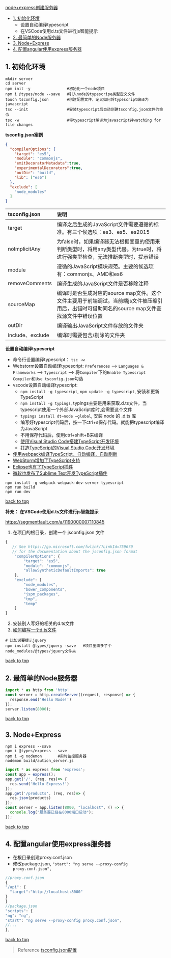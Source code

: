 [node+express创建服务器](#top)

- [1. 初始化环境](#初始化环境)
  - 设置自动编译typescript
  - 在VSCode使用d.ts文件进行js智能提示
- [2. 最简单的Node服务器](#最简单的服务器)
- [3. Node+Express](#Node+Express)
- [4. 配置angular使用express服务器](#配置angular使用express服务器)

<h2 id="初始化环境">1. 初始化环境</h2>

```shell
mkdir server
cd server
npm init -y                #初始化一个node项目
npm i @types/node --save   #引入node的typescripe类型定义文件
touch tsconfig.json        #创建配置文件，定义如何将typescript编译为javascript
tsc --init                 #安装typescript后自动创建tsconfig.json文件的命令
tsc -w                     #将typescript编译为javascript并watching for file changes
```

**tsconfig.json案例**

```JSON
{
  "compilerOptions": {
    "target": "es5",
    "module": "commonjs",
    "emitDecoratorMetadata":true,
    "experimentalDecorators":true,
    "outDir": "build",
    "lib": ["es6"]
  },
  "exclude": [
    "node_modules"
  ]
}
```

| tsconfig.json| 说明|
| :------------- | :------------- |
|target|编译之后生成的JavaScript文件需要遵循的标准。有三个候选项：es3、es5、es2015|
|noImplicitAny|为false时，如果编译器无法根据变量的使用来判断类型时，将用any类型代替。为true时，将进行强类型检查，无法推断类型时，提示错误|
|module|遵循的JavaScript模块规范。主要的候选项有：commonjs、AMD和es6|
|removeComments|编译生成的JavaScript文件是否移除注释|
|sourceMap|编译时是否生成对应的source map文件。这个文件主要用于前端调试。当前端js文件被压缩引用后，出错时可借助同名的source map文件查找源文件中错误位置|
|outDir|编译输出JavaScript文件存放的文件夹|
|include、exclude|编译时需要包含/剔除的文件夹|

**设置自动编译typescript**

- 命令行设置编译typescript：  `tsc -w`
- Webstorm设置自动编译typescript:  `Preferences` --> `Languages & Frameworks`  --> `Typescript` --> 将`Compiler`下的`Enable Typescript Compiler`和`Use tsconfig.json`勾选
- vscode设置自动编译typescript:   
  - `npm install -g typescript`, `npm update -g typescript`, 安装和更新TypeScript
  - `npm install -g typings`, typings主要是用来获取.d.ts文件。当typescript使用一个外部JavaScript库时,会需要这个文件
  - `typings install dt~node –global`, 安装 node 的 .d.ts 库
  - 编写好typescript代码后，按一下ctrl+s保存代码。就能把typescript编译为JavaScript
  - 不用保存代码后，使用ctrl+shift+B来编译
  - [使用Visual Studio Code搭建TypeScript开发环境](https://www.cnblogs.com/junxian_chen/p/5904888.html)
  - [打造TypeScript的Visual Studio Code开发环境](https://www.cnblogs.com/xuanhun/p/6027624.html)
- [使用webpack编译TypeScript，自动编译，自动刷新](http://blog.csdn.net/liqianglai/article/details/53839753)
- [WebStorm增加了TypeScript支持](https://www.jetbrains.com/help/webstorm/2016.2/typescript-support.html)
- [Eclipse也有了TypeScript插件](https://github.com/palantir/eclipse-typescript)
- [微软也发布了Sublime Text开发TypeScript插件](https://github.com/Microsoft/TypeScript-Sublime-Plugin)

```
npm install -g webpack webpack-dev-server typescript
npm run build
npm run dev
```

[back to top](#top)

**补充： 在VSCode使用d.ts文件进行js智能提示**

https://segmentfault.com/a/1190000007110845

1. 在项目的根目录，创建一个 jsconfig.json 文件

```javascript
{
   // See https://go.microsoft.com/fwlink/?LinkId=759670
   // for the documentation about the jsconfig.json format
    "compilerOptions": {
        "target": "es5",
        "module": "commonjs",
        "allowSyntheticDefaultImports": true
    },
    "exclude": [
        "node_modules",
        "bower_components",
        "jspm_packages",
        "tmp",
        "temp"
    ]
}
```

2. 安装别人写好的相关的d.ts文件
3. [如何编写一个d.ts文件](https://segmentfault.com/a/1190000009247663)

```shell
# 比如说要提示jquery
npm install @types/jquery -save   #项目里面多了个node_modules/@types/jquery文件夹
```

[back to top](#top)

<h2 id="最简单的服务器">2. 最简单的Node服务器</h2>

```javascript
import * as http from 'http'
const server = http.createServer((request, response) => {
  response.end('Hello Node!')
});
server.listen(8000);
```

[back to top](#top)

<h2 id="Node+Express">3. Node+Express</h2>

```shell
npm i express --save
npm i @types/express --save
npm i -g nodemon       #实时监控服务器
nodemon build/aution_server.js
```

```javascript
import * as express from 'express';
const app = express();
app.get('/', (req, res)=> {
  res.send('Hello Express!')
});
app.get('/products', (req, res)=> {
  res.json(products)
});
const server = app.listen(8000, "localhost", () => {
  console.log("服务器已经在8000端口启动");
});
```

[back to top](#top)

<h2 id="配置angular使用express服务器">4. 配置angular使用express服务器</h2>

- 在根目录创建proxy.conf.json
- 修改package.json, `"start": "ng serve --proxy-config proxy.conf.json",`

```javascript
//proxy.conf.json
{
"/api": {
  "target":"http://localhost:8000"
}
}
//package.json
"scripts": {
"ng": "ng",
"start": "ng serve --proxy-config proxy.conf.json",
//...
},
```

[back to top](#top)

> Reference
> [tsconfig.json配置](https://www.cnblogs.com/hnshi/p/7654842.html)
